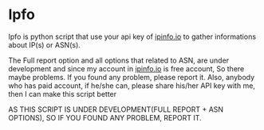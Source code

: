 # Ipfo

Ipfo is python script that use your api key of  [ipinfo.io](url) to gather informations about IP(s) or ASN(s).

The Full report option and all options that related to ASN, are under development and since my account in [ipinfo.io](url)
is free account, So there maybe problems.
If you found any problem, please report it. Also, anybody who has paid account, if he/she can, please share his/her API key
with me, then I can make this script better

AS THIS SCRIPT IS UNDER DEVELOPMENT(FULL REPORT + ASN OPTIONS), SO IF YOU FOUND ANY PROBLEM, REPORT IT.
